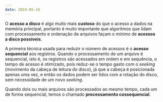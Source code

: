 ```yaml
---
date: 2024-05-16
---
```


 O **acesso a disco** é algo muito mais **custoso** do que o acesso a dados na memória principal, portanto é muito importante que algoritmos que lidam com processamento e ordenação de arquivos façam o mínimo de **acessos a disco possíveis**.

A primeira técnica usada para reduzir o número de acessos é o **acesso sequencial** aos registros. Quando o processamento de um arquivo é sequencial, isto é, os registros são acessados em ordem e em sequência, o tempo de acesso é otimizado, pois reduz-se o tempo gasto com o *seeking* (movimento da cabeça de leitura do disco), já que a cabeça é posicionada apenas uma vez, e então os dados podem ser lidos com a rotação do disco, sem necessidade de um novo *seeking*.

Quando dois ou mais arquivos são processados ao mesmo tempo, cada um de forma sequencial, temos o chamado **processamento cossequencial**.
